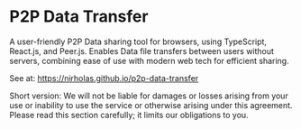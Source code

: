 # P2P Data Transfer

A user-friendly P2P Data sharing tool for browsers, using TypeScript, React.js, and Peer.js. Enables Data file transfers between users without servers, combining ease of use with modern web tech for efficient sharing.

See at: https://nirholas.github.io/p2p-data-transfer

Short version: We will not be liable for damages or losses arising from your use or inability to use the service or otherwise arising under this agreement. Please read this section carefully; it limits our obligations to you. 
 
